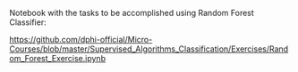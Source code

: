 <p>Notebook with the tasks to be accomplished using Random Forest Classifier:</p>

<p><a href="https://github.com/dphi-official/Micro-Courses/blob/master/Supervised_Algorithms_Classification/Exercises/Random_Forest_Exercise.ipynb" target="_blank">https://github.com/dphi-official/Micro-Courses/blob/master/Supervised_Algorithms_Classification/Exercises/Random_Forest_Exercise.ipynb</a></p>